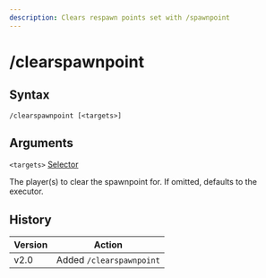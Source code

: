 ```yaml
---
description: Clears respawn points set with /spawnpoint
---
```


# /clearspawnpoint

## Syntax

`/clearspawnpoint [<targets>]`

## Arguments

`<targets>` [Selector](../data-types.md#selector)

The player(s) to clear the spawnpoint for. If omitted, defaults to the executor.

## History

| Version | Action                   |
| ------- | ------------------------ |
| v2.0    | Added `/clearspawnpoint` |
